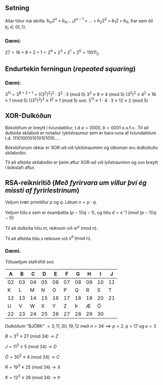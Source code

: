 ## Setning
Allar tölur má skrifa: $b_{m}2^n+b_{m-1}2^{n-1}+\dots+b_{2}2^2+b_{1}2+b_{0}$, Þar sem öll $b_i\in \{ 0,1 \}$.

### Dæmi:
$27=16+8+2+1=2^4+2^3+2^1+2^0=11011_{2}$.

## Endurtekin ferningun (*repeated squaring*)
### Dæmi:
$3^{11}= 3^{8+2+1}= ((3^2)^2)^2 \cdot3^2\cdot3 \text{ (mod 5)}$
$3^2\equiv{9}\equiv{4}  \text{ (mod 5)}$
$(3^2)^2 \equiv 4^2 \equiv 16 \equiv 1 \text{ (mod 5)}$
$((3^2)^2)^2 \equiv 1^2 \equiv 1\text{ (mod 5)}$
svo: $3^{11}\equiv 1\cdot 4 \cdot3 \equiv 12 \equiv 2 \text{ (mod 5)}$

## XOR-Dulkóðun
Bókstöfum er breytt í tvíundatölur, t.d $a=0000$, $b=0001$ o.s.f.v.. Til að dulkóða skilaboð er notaður lykilstraumur sem er bara runa af tvíundatölum t.d. $1110 100101010101010\dots$ . 

Bókstöfunum okkar er XOR-að við lykilstrauminn og útkoman eru dulkóðuðu skilaboðin. 

Til að afkóða skilaboðin er þeim aftur XOR-að við lyilstrauminn og svo breytt í bókstafi aftur.

## RSA-reikniritið (*Með fyrirvara um villur því ég missti af fyrirlestrinum*)
Veljum tvær prímtölur $p$ og $q$. Látum $n=p\cdot q$.

Veljum tölu $e$ sem er ósamþátta $(p-1)(q-1)$, og tölu $d=e^-1\text{ (mod }(p-1)(q-1)\text{)}$ 

Til að dulkóða tölu $m$, reiknum við $m^e\text{ (mod }n)$.

Til að afkóða tölu $s$ reiknum við $s^d\text{ (mod n)}$.

### Dæmi.
Tölusetjum stafrófið svo

| A   | B   | C   | D   | E   | F   | G   | H   | I   | J   |
| --- | --- | --- | --- | --- | --- | --- | --- | --- | --- |
| 02  | 03  | 04  | 05  | 06  | 07  | 08  | 09  | 10  | 11  |
| K   | L   | M   | N   | O   | P   | Q   | R   | S   | T   |
| 12  | 13  | 14  | 15  | 16  | 17  | 18  | 19  | 20  | 21  |
| U   | V   | W   | X   | Y   | Z   | Þ   | Æ   | Ö   |     |
| 22  | 23  | 24  | 25  | 26  | 27  | 28  | 29  | 30  |     |

Dulkóðum "BJÖRK" $=3,11,30,19,12$ með $n=34\implies p=2,q=17$ og $e=3$

$B=3^3\equiv27\text{ (mod 34)} \to Z$

$J=11^3\equiv5\text{ (mod 34)} \to D$

$Ö=30^3\equiv 4\text{ (mod 34)} \to C$

$R=19^3\equiv 25\text{ (mod 34)} \to X$

$K=12^3\equiv 26\text{ (mod 34)} \to Þ$